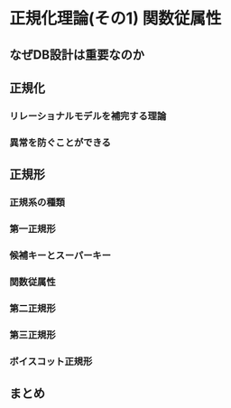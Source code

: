 # 正規化理論(その1) 関数従属性

## なぜDB設計は重要なのか

## 正規化
### リレーショナルモデルを補完する理論
### 異常を防ぐことができる

## 正規形
### 正規系の種類
### 第一正規形
### 候補キーとスーパーキー
### 関数従属性
### 第二正規形
### 第三正規形
### ボイスコット正規形

## まとめ
